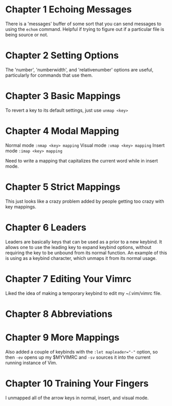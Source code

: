 # Chapter 1 Echoing Messages

There is a 'messages' buffer of some sort that you can send messages to using
the `echom` command. Helpful if trying to figure out if a particular file is
being source or not.

# Chapter 2 Setting Options

The 'number', 'numberwidth', and 'relativenumber' options are useful,
particularly for commands that use them.

# Chapter 3 Basic Mappings

To revert a key to its default settings, just use `unmap <key>`

# Chapter 4 Modal Mapping

Normal mode                     `:nmap <key> mapping`
Visual mode                     `:vmap <key> mapping`
Insert mode                     `:imap <key> mapping`

Need to write a mapping that capitalizes the current word while in insert mode.

# Chapter 5 Strict Mappings

This just looks like a crazy problem added by people getting too crazy with key
mappings.

# Chapter 6 Leaders

Leaders are basically keys that can be used as a <leader> prior to a new
keybind. It allows one to use the leading key to expand keybind options, without
requiring the key to be unbound from its normal function. An example of this is
using <Space> as a keybind character, which unmaps it from its normal usage.

# Chapter 7 Editing Your Vimrc

Liked the idea of making a temporary keybind to edit my ~/.vim/vimrc file.

# Chapter 8 Abbreviations

# Chapter 9 More Mappings

Also added a couple of keybinds with the `:let mapleader="-"` option, so then
`-ev` opens up my $MYVIMRC and `-sv` sources it into the current running instance
of Vim.

# Chapter 10 Training Your Fingers

I unmapped all of the arrow keys in normal, insert, and visual mode.

